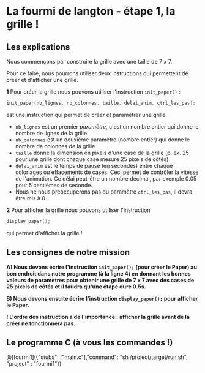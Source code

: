 # La fourmi de langton - étape 1, la grille !

## Les explications

Nous commençons par construire la grille avec une taille de 7 x 7.

Pour ce faire, nous pourrons utiliser deux instructions qui permettent de créer et d'afficher une grille.

**1** Pour créer la grille nous pouvons utiliser l'instruction `init_paper()` :

```C
init_paper(nb_lignes, nb_colonnes, taille, delai_anim, ctrl_les_pas); 
```
est une instruction qui permet de créer et paramétrer une grille.

- `nb_lignes` est un premier *paramètre*, c'est un nombre entier qui donne le nombre de lignes de la grille
- `nb_colonnes` est un deuxième paramètre (nombre entier) qui donne le nombre de colonnes de la grille 
- `taille` donne la dimension en pixels d'une case de la grille (p. ex. 25 pour une grille dont chaque case mesure 25 pixels de côtés)
-  `delai_anim` est le temps de pause (en secondes) entre chaque coloriages ou effacements de cases. Ceci permet de contrôler la vitesse de l'animation. Ce délai peut-être un nombre décimal, par exemple 0.05 pour 5 centièmes de seconde.
-  Nous ne nous préoccuperons pas du paramètre `ctrl_les_pas`, il devra être mis à 0.

**2** Pour afficher la grille nous pouvons utiliser l'instruction

```C
display_paper();
```

qui permet d'afficher la grille !

## Les consignes de notre mission

**A) Nous devons écrire l'instruction `init_paper();` (pour créer le Paper) au bon endroit dans notre programme (à la ligne 4) en donnant les bonnes valeurs de paramètres pour obtenir une grille de 7 x 7 avec des cases de 25 pixels de côtés et il faudra qu'une étape dure 0.5s.**

**B) Nous devons ensuite écrire l'instruction `display_paper();` pour afficher le Paper.**

**! L'ordre des instruction a de l'importance : afficher la grille avant de la créer ne fonctionnera pas.**


## Le programme C (à vous les commandes !)

@[fourmi1]({"stubs": ["main.c"],"command": "sh /project/target/run.sh", "project" : "fourmi1"})

